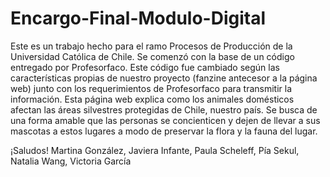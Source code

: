 # Encargo-Final-Modulo-Digital
Este es un trabajo hecho para el ramo Procesos de Producción de la Universidad Católica de Chile.
Se comenzó con la base de un código entregado por Profesorfaco. Este código fue cambiado según las características propias de nuestro proyecto (fanzine antecesor a la página web) junto con los requerimientos de Profesorfaco para transmitir la información.
Esta página web explica como los animales domésticos afectan las áreas silvestres protegidas de Chile, nuestro país. Se busca de una forma amable que las personas se concienticen y dejen de llevar a sus mascotas a estos lugares a modo de preservar la flora y la fauna del lugar.

¡Saludos!
Martina González, Javiera Infante, Paula Scheleff, Pía Sekul, Natalia Wang, Victoria García

